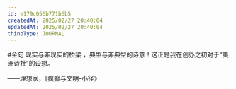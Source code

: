 ```yaml
---
id: e179c056b771b6b5
createdAt: 2025/02/27 20:40:04
updatedAt: 2025/02/27 20:40:04
thinoType: JOURNAL
---
```

#金句 现实与非现实的桥梁 ，典型与非典型的诗意！这正是我在创办之初对于“美洲诗社”的设想。

——理想家，《疯癫与文明-小径》